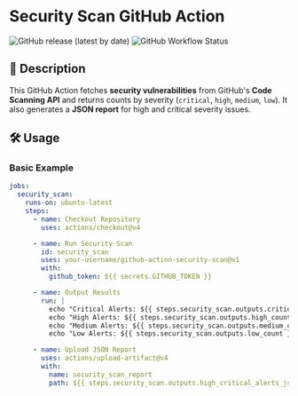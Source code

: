 # Security Scan GitHub Action

![GitHub release (latest by date)](https://img.shields.io/github/v/release/your-username/github-action-security-scan)
![GitHub Workflow Status](https://img.shields.io/github/actions/workflow/status/your-username/github-action-security-scan/test.yml)

## 🚀 Description
This GitHub Action fetches **security vulnerabilities** from GitHub's **Code Scanning API** and returns counts by severity (`critical`, `high`, `medium`, `low`). It also generates a **JSON report** for high and critical severity issues.

## 🛠️ Usage

### **Basic Example**
```yaml
jobs:
  security_scan:
    runs-on: ubuntu-latest
    steps:
      - name: Checkout Repository
        uses: actions/checkout@v4

      - name: Run Security Scan
        id: security_scan
        uses: your-username/github-action-security-scan@v1
        with:
          github_token: ${{ secrets.GITHUB_TOKEN }}

      - name: Output Results
        run: |
          echo "Critical Alerts: ${{ steps.security_scan.outputs.critical_count }}"
          echo "High Alerts: ${{ steps.security_scan.outputs.high_count }}"
          echo "Medium Alerts: ${{ steps.security_scan.outputs.medium_count }}"
          echo "Low Alerts: ${{ steps.security_scan.outputs.low_count }}"

      - name: Upload JSON Report
        uses: actions/upload-artifact@v4
        with:
          name: security_scan_report
          path: ${{ steps.security_scan.outputs.high_critical_alerts_json }}
